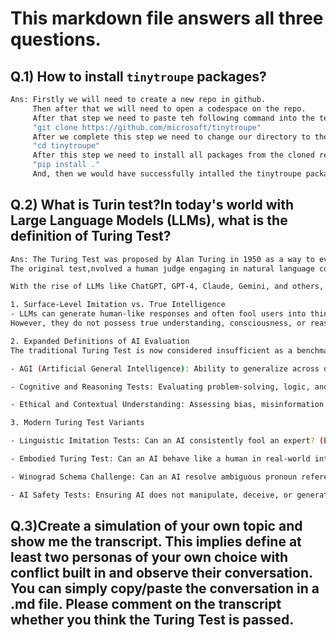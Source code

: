# This markdown file answers all three questions.

## Q.1)  How to install `tinytroupe` packages?

```bash
Ans: Firstly we will need to create a new repo in github.
     Then after that we will need to open a codespace on the repo.
     After that step we need to paste teh following command into the terminal of our codespace.
     "git clone https://github.com/microsoft/tinytroupe"
     After we complete this step we need to change our directory to the tiny troupe by using the following command
     "cd tinytroupe"
     After this step we need to install all packages from the cloned repo, by using the following command
     "pip install ."
     And, then we would have successfully intalled the tinytroupe packages onto our repo.
```


## Q.2) What is Turin test?In today's world with Large Language Models (LLMs), what is the definition of Turing Test?

```bash
Ans: The Turing Test was proposed by Alan Turing in 1950 as a way to evaluate a machine’s ability to exhibit intelligent  behavior equivalent to, or indistinguishable from, that of a human.
The original test,nvolved a human judge engaging in natural language conversations with both a human and a machine. If the judge could not reliably distinguish between the two, the machine was said to have passed the test.

With the rise of LLMs like ChatGPT, GPT-4, Claude, Gemini, and others, the concept of the Turing Test has evolved:

1. Surface-Level Imitation vs. True Intelligence
- LLMs can generate human-like responses and often fool users into thinking they are interacting with a human. 
However, they do not possess true understanding, consciousness, or reasoning beyond pattern recognition and statistical inference.

2. Expanded Definitions of AI Evaluation
The traditional Turing Test is now considered insufficient as a benchmark for true intelligence. Newer benchmarks focus on:

- AGI (Artificial General Intelligence): Ability to generalize across different domains.

- Cognitive and Reasoning Tests: Evaluating problem-solving, logic, and planning.

- Ethical and Contextual Understanding: Assessing bias, misinformation handling, and ethical decision-making.

3. Modern Turing Test Variants

- Linguistic Imitation Tests: Can an AI consistently fool an expert? (E.g., chat-based Turing tests)

- Embodied Turing Test: Can an AI behave like a human in real-world interactions?

- Winograd Schema Challenge: Can an AI resolve ambiguous pronoun references that require reasoning?

- AI Safety Tests: Ensuring AI does not manipulate, deceive, or generate harmful content.
```

## Q.3)Create a simulation of your own topic and show me the transcript. This implies define at least two personas of your own choice with conflict built in and observe their conversation. You can simply copy/paste the conversation in a .md file. Please comment on the transcript whether you think the Turing Test is passed.



